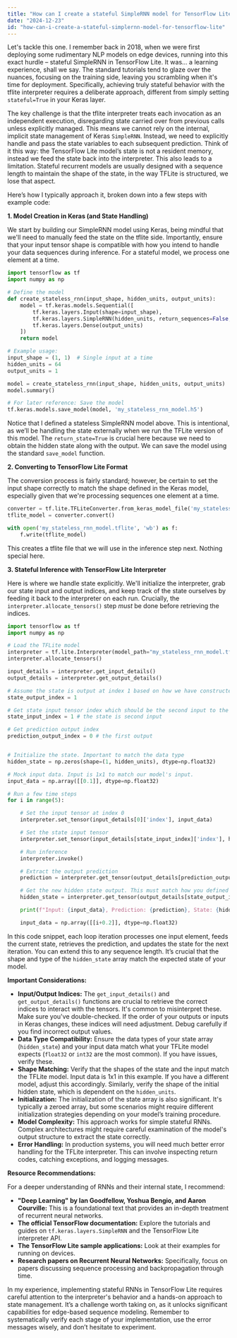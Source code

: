 ```yaml
---
title: "How can I create a stateful SimpleRNN model for TensorFlow Lite?"
date: "2024-12-23"
id: "how-can-i-create-a-stateful-simplernn-model-for-tensorflow-lite"
---
```


Let's tackle this one. I remember back in 2018, when we were first deploying some rudimentary NLP models on edge devices, running into this exact hurdle – stateful SimpleRNN in TensorFlow Lite. It was… a learning experience, shall we say. The standard tutorials tend to glaze over the nuances, focusing on the training side, leaving you scrambling when it's time for deployment. Specifically, achieving truly stateful behavior with the tflite interpreter requires a deliberate approach, different from simply setting `stateful=True` in your Keras layer.

The key challenge is that the tflite interpreter treats each invocation as an independent execution, disregarding state carried over from previous calls unless explicitly managed. This means we cannot rely on the internal, implicit state management of Keras `SimpleRNN`. Instead, we need to explicitly handle and pass the state variables to each subsequent prediction. Think of it this way: the TensorFlow Lite model’s state is not a resident memory, instead we feed the state back into the interpreter. This also leads to a limitation. Stateful recurrent models are usually designed with a sequence length to maintain the shape of the state, in the way TFLite is structured, we lose that aspect.

Here’s how I typically approach it, broken down into a few steps with example code:

**1. Model Creation in Keras (and State Handling)**

We start by building our SimpleRNN model using Keras, being mindful that we'll need to manually feed the state on the tflite side. Importantly, ensure that your input tensor shape is compatible with how you intend to handle your data sequences during inference. For a stateful model, we process one element at a time.

```python
import tensorflow as tf
import numpy as np

# Define the model
def create_stateless_rnn(input_shape, hidden_units, output_units):
    model = tf.keras.models.Sequential([
        tf.keras.layers.Input(shape=input_shape),
        tf.keras.layers.SimpleRNN(hidden_units, return_sequences=False, return_state=True),
        tf.keras.layers.Dense(output_units)
    ])
    return model

# Example usage:
input_shape = (1, 1)  # Single input at a time
hidden_units = 64
output_units = 1

model = create_stateless_rnn(input_shape, hidden_units, output_units)
model.summary()

# For later reference: Save the model
tf.keras.models.save_model(model, 'my_stateless_rnn_model.h5')

```

Notice that I defined a stateless SimpleRNN model above. This is intentional, as we’ll be handling the state externally when we run the TFLite version of this model. The `return_state=True` is crucial here because we need to obtain the hidden state along with the output. We can save the model using the standard `save_model` function.

**2. Converting to TensorFlow Lite Format**

The conversion process is fairly standard; however, be certain to set the input shape correctly to match the shape defined in the Keras model, especially given that we're processing sequences one element at a time.

```python
converter = tf.lite.TFLiteConverter.from_keras_model_file('my_stateless_rnn_model.h5')
tflite_model = converter.convert()

with open('my_stateless_rnn_model.tflite', 'wb') as f:
    f.write(tflite_model)

```

This creates a tflite file that we will use in the inference step next. Nothing special here.

**3. Stateful Inference with TensorFlow Lite Interpreter**

Here is where we handle state explicitly. We'll initialize the interpreter, grab our state input and output indices, and keep track of the state ourselves by feeding it back to the interpreter on each run. Crucially, the `interpreter.allocate_tensors()` step *must* be done before retrieving the indices.

```python
import tensorflow as tf
import numpy as np

# Load the TFLite model
interpreter = tf.lite.Interpreter(model_path="my_stateless_rnn_model.tflite")
interpreter.allocate_tensors()

input_details = interpreter.get_input_details()
output_details = interpreter.get_output_details()

# Assume the state is output at index 1 based on how we have constructed our model. This can also be determined by looking at the output_details list
state_output_index = 1

# Get state input tensor index which should be the second input to the interpreter
state_input_index = 1 # the state is second input

# Get prediction output index
prediction_output_index = 0 # the first output


# Initialize the state. Important to match the data type
hidden_state = np.zeros(shape=(1, hidden_units), dtype=np.float32)

# Mock input data. Input is 1x1 to match our model's input.
input_data = np.array([[0.1]], dtype=np.float32)

# Run a few time steps
for i in range(5):

    # Set the input tensor at index 0
    interpreter.set_tensor(input_details[0]['index'], input_data)

    # Set the state input tensor
    interpreter.set_tensor(input_details[state_input_index]['index'], hidden_state)

    # Run inference
    interpreter.invoke()

    # Extract the output prediction
    prediction = interpreter.get_tensor(output_details[prediction_output_index]['index'])

    # Get the new hidden state output. This must match how you defined the Keras model.
    hidden_state = interpreter.get_tensor(output_details[state_output_index]['index'])

    print(f"Input: {input_data}, Prediction: {prediction}, State: {hidden_state}")

    input_data = np.array([[i+0.2]], dtype=np.float32)


```

In this code snippet, each loop iteration processes one input element, feeds the current state, retrieves the prediction, and updates the state for the next iteration. You can extend this to any sequence length. It’s crucial that the shape and type of the `hidden_state` array match the expected state of your model.

**Important Considerations:**

*   **Input/Output Indices:** The `get_input_details()` and `get_output_details()` functions are crucial to retrieve the correct indices to interact with the tensors. It's common to misinterpret these. Make sure you've double-checked. If the order of your outputs or inputs in Keras changes, these indices will need adjustment. Debug carefully if you find incorrect output values.
*   **Data Type Compatibility:** Ensure the data types of your state array (`hidden_state`) and your input data match what your TFLite model expects (`float32` or `int32` are the most common). If you have issues, verify these.
*   **Shape Matching:** Verify that the shapes of the state and the input match the TFLite model. Input data is 1x1 in this example. If you have a different model, adjust this accordingly. Similarly, verify the shape of the initial hidden state, which is dependent on the `hidden_units`.
*   **Initialization:** The initialization of the state array is also significant. It's typically a zeroed array, but some scenarios might require different initialization strategies depending on your model’s training procedure.
*   **Model Complexity:** This approach works for simple stateful RNNs. Complex architectures might require careful examination of the model's output structure to extract the state correctly.
*   **Error Handling:** In production systems, you will need much better error handling for the TFLite interpreter. This can involve inspecting return codes, catching exceptions, and logging messages.

**Resource Recommendations:**

For a deeper understanding of RNNs and their internal state, I recommend:

*   **"Deep Learning" by Ian Goodfellow, Yoshua Bengio, and Aaron Courville:** This is a foundational text that provides an in-depth treatment of recurrent neural networks.
*   **The official TensorFlow documentation:** Explore the tutorials and guides on `tf.keras.layers.SimpleRNN` and the TensorFlow Lite interpreter API.
*   **The TensorFlow Lite sample applications:** Look at their examples for running on devices.
*   **Research papers on Recurrent Neural Networks:** Specifically, focus on papers discussing sequence processing and backpropagation through time.

In my experience, implementing stateful RNNs in TensorFlow Lite requires careful attention to the interpreter's behavior and a hands-on approach to state management. It’s a challenge worth taking on, as it unlocks significant capabilities for edge-based sequence modeling. Remember to systematically verify each stage of your implementation, use the error messages wisely, and don’t hesitate to experiment.
